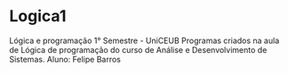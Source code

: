 # Logica1
Lógica e programação 1° Semestre  - UniCEUB
Programas criados na aula de Lógica de programação do curso de Análise e Desenvolvimento de Sistemas.
Aluno: Felipe Barros
